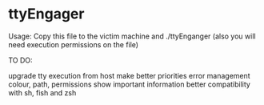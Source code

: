 # ttyEngager

Usage: Copy this file to the victim machine and ./ttyEnganger (also you will need execution permissions on the file)

TO DO:

upgrade tty
execution from host
make better priorities
error management
colour, path, permissions
show important information
better compatibility with sh, fish and zsh
